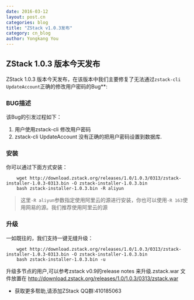 ```yaml
---
date: 2016-03-12
layout: post.cn
categories: blog
title: "ZStack v1.0.3发布"
category: cn_blog
author: Yongkang You
---
```


## ZStack 1.0.3 版本今天发布
ZStack 1.0.3 版本今天发布，在该版本中我们主要修复了无法通过`zstack-cli UpdateAccount`正确的修改用户密码的Bug**:

### BUG描述

该Bug的引发过程如下：

1. 用户使用zstack-cli 修改用户密码
2. zstack-cli UpdateAccount 没有正确的把用户密码设置到数据库.

<h3 id="install"> 安装 </h3>

你可以通过下面方式安装：

        wget http://download.zstack.org/releases/1.0/1.0.3/0313/zstack-installer-1.0.3-0313.bin -O zstack-installer-1.0.3.bin
        bash zstack-installer-1.0.3.bin -R aliyun

>这里`-R aliyun`参数指定使用阿里云的源进行安装，你也可以使用`-R 163`使用网易的源。我们推荐使用阿里云的源

<h3 id="upgrade"> 升级 </h3>

一如既往的，我们支持一键无缝升级：

        wget http://download.zstack.org/releases/1.0/1.0.3/0313/zstack-installer-1.0.3-0313.bin -O zstack-installer-1.0.3.bin
        bash zstack-installer-1.0.3.bin -u

升级多节点的用户,可以参考zstack v0.9的release notes 来升级.zstack.war 文件放置在 http://download.zstack.org/releases/1.0/1.0.3/0313/zstack.war

* 获取更多帮助,请添加ZStack QQ群:410185063
